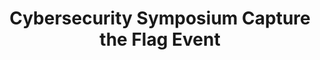 ---
title: Cybersecurity Symposium Capture the Flag Event
start-date: May 4,2021
end-date: May 5, 2021 #otherwise use end-date
featured: no #puts meeting on homepage
description: Cybersecurity Symposium Capture the Flag Event
overview: In conjunction with the cybersecurity symposium, DOJ has partnered with Synack to host a Capture the Flag (CTF) event for participants who wish to build their cybersecurity skills. Participants will compete for the pride of their organization while challenging themselves against a set of real word cybersecurity challenges. You must <a href="https://go.synack.com/DoJ-Cybersecurity-Symposium-2021-CTF-Registration.html">register for the symposium in order to participate in the CTF event</a>.
image: register-cybersecurity-challenge.png
image-alt: register cybersecurity challenge
link: https://go.synack.com/DoJ-Cybersecurity-Symposium-2021-CTF-Registration.html
external: 1

---
